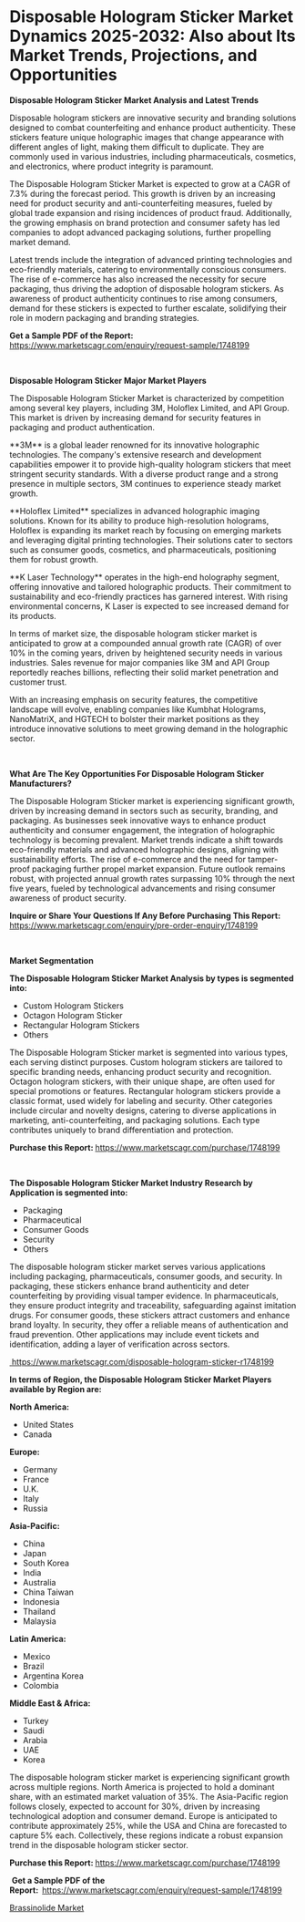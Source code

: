<p><h1>Disposable Hologram Sticker Market Dynamics 2025-2032: Also about Its Market Trends, Projections, and Opportunities</h1></p><p><strong>Disposable Hologram Sticker Market Analysis and Latest Trends</strong></p>
<p><p>Disposable hologram stickers are innovative security and branding solutions designed to combat counterfeiting and enhance product authenticity. These stickers feature unique holographic images that change appearance with different angles of light, making them difficult to duplicate. They are commonly used in various industries, including pharmaceuticals, cosmetics, and electronics, where product integrity is paramount.</p><p>The Disposable Hologram Sticker Market is expected to grow at a CAGR of 7.3% during the forecast period. This growth is driven by an increasing need for product security and anti-counterfeiting measures, fueled by global trade expansion and rising incidences of product fraud. Additionally, the growing emphasis on brand protection and consumer safety has led companies to adopt advanced packaging solutions, further propelling market demand.</p><p>Latest trends include the integration of advanced printing technologies and eco-friendly materials, catering to environmentally conscious consumers. The rise of e-commerce has also increased the necessity for secure packaging, thus driving the adoption of disposable hologram stickers. As awareness of product authenticity continues to rise among consumers, demand for these stickers is expected to further escalate, solidifying their role in modern packaging and branding strategies.</p></p>
<p><strong>Get a Sample PDF of the Report:&nbsp;</strong> <a href="https://www.marketscagr.com/enquiry/request-sample/1748199?utm_campaign=3192&utm_medium=2&utm_source=Github&utm_content=ia&utm_term=01042025&utm_id=disposable-hologram-sticker">https://www.marketscagr.com/enquiry/request-sample/1748199</a></p>
<p>&nbsp;</p>
<p><strong>Disposable Hologram Sticker Major Market Players</strong></p>
<p><p>The Disposable Hologram Sticker Market is characterized by competition among several key players, including 3M, Holoflex Limited, and API Group. This market is driven by increasing demand for security features in packaging and product authentication.</p><p>**3M** is a global leader renowned for its innovative holographic technologies. The company's extensive research and development capabilities empower it to provide high-quality hologram stickers that meet stringent security standards. With a diverse product range and a strong presence in multiple sectors, 3M continues to experience steady market growth.</p><p>**Holoflex Limited** specializes in advanced holographic imaging solutions. Known for its ability to produce high-resolution holograms, Holoflex is expanding its market reach by focusing on emerging markets and leveraging digital printing technologies. Their solutions cater to sectors such as consumer goods, cosmetics, and pharmaceuticals, positioning them for robust growth.</p><p>**K Laser Technology** operates in the high-end holography segment, offering innovative and tailored holographic products. Their commitment to sustainability and eco-friendly practices has garnered interest. With rising environmental concerns, K Laser is expected to see increased demand for its products.</p><p>In terms of market size, the disposable hologram sticker market is anticipated to grow at a compounded annual growth rate (CAGR) of over 10% in the coming years, driven by heightened security needs in various industries. Sales revenue for major companies like 3M and API Group reportedly reaches billions, reflecting their solid market penetration and customer trust.</p><p>With an increasing emphasis on security features, the competitive landscape will evolve, enabling companies like Kumbhat Holograms, NanoMatriX, and HGTECH to bolster their market positions as they introduce innovative solutions to meet growing demand in the holographic sector.</p></p>
<p>&nbsp;</p>
<p><strong>What Are The Key Opportunities For Disposable Hologram Sticker Manufacturers?</strong></p>
<p><p>The Disposable Hologram Sticker market is experiencing significant growth, driven by increasing demand in sectors such as security, branding, and packaging. As businesses seek innovative ways to enhance product authenticity and consumer engagement, the integration of holographic technology is becoming prevalent. Market trends indicate a shift towards eco-friendly materials and advanced holographic designs, aligning with sustainability efforts. The rise of e-commerce and the need for tamper-proof packaging further propel market expansion. Future outlook remains robust, with projected annual growth rates surpassing 10% through the next five years, fueled by technological advancements and rising consumer awareness of product security.</p></p>
<p><strong>Inquire or Share Your Questions If Any Before Purchasing This Report:</strong> <a href="https://www.marketscagr.com/enquiry/pre-order-enquiry/1748199?utm_campaign=3192&utm_medium=2&utm_source=Github&utm_content=ia&utm_term=01042025&utm_id=disposable-hologram-sticker">https://www.marketscagr.com/enquiry/pre-order-enquiry/1748199</a></p>
<p>&nbsp;</p>
<p><strong>Market Segmentation</strong></p>
<p><strong>The Disposable Hologram Sticker Market Analysis by types is segmented into:</strong></p>
<p><ul><li>Custom Hologram Stickers</li><li>Octagon Hologram Sticker</li><li>Rectangular Hologram Stickers</li><li>Others</li></ul></p>
<p><p>The Disposable Hologram Sticker market is segmented into various types, each serving distinct purposes. Custom hologram stickers are tailored to specific branding needs, enhancing product security and recognition. Octagon hologram stickers, with their unique shape, are often used for special promotions or features. Rectangular hologram stickers provide a classic format, used widely for labeling and security. Other categories include circular and novelty designs, catering to diverse applications in marketing, anti-counterfeiting, and packaging solutions. Each type contributes uniquely to brand differentiation and protection.</p></p>
<p><strong>Purchase this Report:&nbsp;</strong><a href="https://www.marketscagr.com/purchase/1748199?utm_campaign=3192&utm_medium=2&utm_source=Github&utm_content=ia&utm_term=01042025&utm_id=disposable-hologram-sticker">https://www.marketscagr.com/purchase/1748199</a></p>
<p>&nbsp;</p>
<p><strong>The Disposable Hologram Sticker Market Industry Research by Application is segmented into:</strong></p>
<p><ul><li>Packaging</li><li>Pharmaceutical</li><li>Consumer Goods</li><li>Security</li><li>Others</li></ul></p>
<p><p>The disposable hologram sticker market serves various applications including packaging, pharmaceuticals, consumer goods, and security. In packaging, these stickers enhance brand authenticity and deter counterfeiting by providing visual tamper evidence. In pharmaceuticals, they ensure product integrity and traceability, safeguarding against imitation drugs. For consumer goods, these stickers attract customers and enhance brand loyalty. In security, they offer a reliable means of authentication and fraud prevention. Other applications may include event tickets and identification, adding a layer of verification across sectors.</p></p>
<p><a href="https://www.marketscagr.com/disposable-hologram-sticker-r1748199?utm_campaign=3192&utm_medium=2&utm_source=Github&utm_content=ia&utm_term=01042025&utm_id=disposable-hologram-sticker">&nbsp;https://www.marketscagr.com/disposable-hologram-sticker-r1748199</a></p>
<p><strong>In terms of Region, the Disposable Hologram Sticker Market Players available by Region are:</strong></p>
<p>
    <p> <strong> North America: </strong>
        <ul>
            <li>United States</li>
            <li>Canada</li>
        </ul>
        </p> 
    <p> <strong> Europe: </strong>
        <ul>
            <li>Germany</li>
            <li>France</li>
            <li>U.K.</li>
            <li>Italy</li>
            <li>Russia</li>
        </ul>
        </p> 
    <p> <strong> Asia-Pacific: </strong>
        <ul>
            <li>China</li>
            <li>Japan</li>
            <li>South Korea</li>
            <li>India</li>
            <li>Australia</li>
            <li>China Taiwan</li>
            <li>Indonesia</li>
            <li>Thailand</li>
            <li>Malaysia</li>
        </ul>
        </p> 
    <p> <strong> Latin America: </strong>
        <ul>
            <li>Mexico</li>
            <li>Brazil</li>
            <li>Argentina Korea</li>
            <li>Colombia</li>
        </ul>
        </p> 
    <p> <strong> Middle East & Africa: </strong>
        <ul>
            <li>Turkey</li>
            <li>Saudi</li>
            <li>Arabia</li>
            <li>UAE</li>
            <li>Korea</li>
        </ul>
    </p>
    </p>
<p><p>The disposable hologram sticker market is experiencing significant growth across multiple regions. North America is projected to hold a dominant share, with an estimated market valuation of 35%. The Asia-Pacific region follows closely, expected to account for 30%, driven by increasing technological adoption and consumer demand. Europe is anticipated to contribute approximately 25%, while the USA and China are forecasted to capture 5% each. Collectively, these regions indicate a robust expansion trend in the disposable hologram sticker sector.</p></p>
<p><strong>Purchase this Report: </strong><a href="https://www.marketscagr.com/purchase/1748199?utm_campaign=3192&utm_medium=2&utm_source=Github&utm_content=ia&utm_term=01042025&utm_id=disposable-hologram-sticker">https://www.marketscagr.com/purchase/1748199</a></p>
<p>&nbsp;<strong>Get a Sample PDF of the Report:&nbsp;&nbsp;</strong><a href="https://www.marketscagr.com/enquiry/request-sample/1748199?utm_campaign=3192&utm_medium=2&utm_source=Github&utm_content=ia&utm_term=01042025&utm_id=disposable-hologram-sticker">https://www.marketscagr.com/enquiry/request-sample/1748199</a></p>
<p><strong></strong></p>
<p><p><a href="https://github.com/balapopepi/Market-Research-Report-List-1/blob/main/brassinolide-market.md?utm_campaign=3192&utm_medium=2&utm_source=Github&utm_content=ia&utm_term=01042025&utm_id=disposable-hologram-sticker">Brassinolide Market</a></p></p>